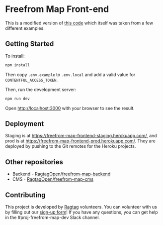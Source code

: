 # Freefrom Map Front-end

This is a modified version of [this code](http://bl.ocks.org/michellechandra/0b2ce4923dc9b5809922) which itself was taken from a few different examples.

## Getting Started

To install:

```bash
npm install
```

Then copy `.env.example` to `.env.local` and add a valid value for `CONTENTFUL_ACCESS_TOKEN`.

Then, run the development server:

```bash
npm run dev
```

Open [http://localhost:3000](http://localhost:3000) with your browser to see the result.

## Deployment

Staging is at https://freefrom-map-frontend-staging.herokuapp.com/, and prod is at https://freefrom-map-frontend-prod.herokuapp.com/. They are deployed by pushing to the Git remotes for the Heroku projects.

## Other repositories

- Backend - [RagtagOpen/freefrom-map-backend](https://github.com/RagtagOpen/freefrom-map-backend)
- CMS - [RagtagOpen/freefrom-map-cms](https://github.com/RagtagOpen/freefrom-map-cms)

## Contributing

This project is developed by [Ragtag](https://ragtag.org/) volunteers. You can volunteer with us by filling out our [sign-up form](https://id.ragtag.org/join/)!
If you have any questions, you can get help in the #proj-freefrom-map-dev Slack channel.
